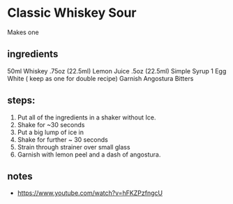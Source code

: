 # Classic Whiskey Sour

Makes one

## ingredients 

50ml Whiskey
.75oz (22.5ml) Lemon Juice
.5oz (22.5ml) Simple Syrup
1 Egg White ( keep as one for double recipe)
Garnish Angostura Bitters

## steps:

1. Put all of the ingredients in a shaker without Ice.
2. Shake for ~30 seconds
3. Put a big lump of ice in
4. Shake for further ~ 30 seconds
5. Strain through strainer over small glass
6. Garnish with lemon peel and a dash of angostura.

## notes

* https://www.youtube.com/watch?v=hFKZPzfngcU
